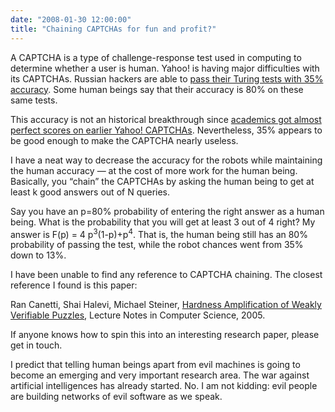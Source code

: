 ```yaml
---
date: "2008-01-30 12:00:00"
title: "Chaining CAPTCHAs for fun and profit?"
---
```




A CAPTCHA is a type of challenge-response test used in computing to determine whether a user is human. Yahoo! is having major difficulties with its CAPTCHAs. Russian hackers are able to [pass their Turing tests with 35% accuracy](http://it.slashdot.org/story/08/01/30/0037254/yahoo-captcha-hacked). Some human beings say that their accuracy is 80% on these same tests.

This accuracy is not an historical breakthrough since [academics got almost perfect scores on earlier Yahoo! CAPTCHAs](http://ieeexplore.ieee.org:80/Xplore/errorpage.jsp?reload=true). Nevertheless, 35% appears to be good enough to make the CAPTCHA nearly useless.

I have a neat way to decrease the accuracy for the robots while maintaining the human accuracy &mdash; at the cost of more work for the human being. Basically, you &ldquo;chain&rdquo; the CAPTCHAs by asking the human being to get at least k good answers out of N queries.

Say you have an p=80% probability of entering the right answer as a human being. What is the probability that you will get at least 3 out of 4 right? My answer is F(p) = 4 p<sup>3</sup>(1-p)+p<sup>4</sup>. That is, the human being still has an 80% probability of passing the test, while the robot chances went from 35% down to 13%.

I have been unable to find any reference to CAPTCHA chaining. The closest reference I found is this paper:

Ran Canetti, Shai Halevi, Michael Steiner, [Hardness Amplification of Weakly Verifiable Puzzles](http://link.springer.com/chapter/10.1007%2F978-3-540-30576-7_2), Lecture Notes in Computer Science, 2005.

If anyone knows how to spin this into an interesting research paper, please get in touch.

I predict that telling human beings apart from evil machines is going to become an emerging and very important research area. The war against artificial intelligences has already started. No. I am not kidding: evil people are building networks of evil software as we speak.

